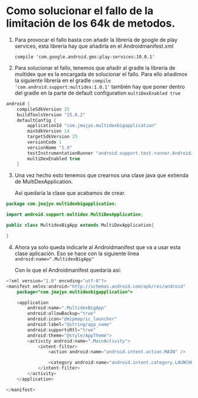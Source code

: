 # Como solucionar el fallo de la limitación de los 64k de metodos.

1. Para provocar el fallo basta con añadir la librería de google de play services, esta librería hay que añadirla en el
Androidmanifest.xml 

    `compile 'com.google.android.gms:play-services:10.0.1'`
1. Para solucionar el fallo, tenemos que añadir al gradle la librería de multidex que es la encargada de 
solucionar el fallo. Para ello añadimos la siguiente librería en el gradle  `compile 'com.android.support:multidex:1.0.1'` 
también hay que poner dentro del gradle en la parte de default configuration
`multiDexEnabled true`
```java
android {
    compileSdkVersion 25
    buildToolsVersion "25.0.2"
    defaultConfig {
        applicationId "com.jmajyo.multidexbigapplication"
        minSdkVersion 14
        targetSdkVersion 25
        versionCode 1
        versionName "1.0"
        testInstrumentationRunner "android.support.test.runner.AndroidJUnitRunner"
        multiDexEnabled true
    }
```
3. Una vez hecho esto tenemos que crearnos una clase java que extienda de MultiDexApplication.

    Así quedaría la clase que acabamos de crear.
```java
package com.jmajyo.multidexbigapplication;

import android.support.multidex.MultiDexApplication;

public class MultidexBigApp extends MultiDexApplication{

}
```

4. Ahora ya solo queda indicarle al Androidmanifest que va a usar esta clase aplicación. Eso se hace con 
la siguiente línea `android:name=".MultidexBigApp"` 

    Con lo que el Androidmanifest quedaría así:
```java
<?xml version="1.0" encoding="utf-8"?>
<manifest xmlns:android="http://schemas.android.com/apk/res/android"
    package="com.jmajyo.multidexbigapplication">

    <application
        android:name=".MultidexBigApp"
        android:allowBackup="true"
        android:icon="@mipmap/ic_launcher"
        android:label="@string/app_name"
        android:supportsRtl="true"
        android:theme="@style/AppTheme">
        <activity android:name=".MainActivity">
            <intent-filter>
                <action android:name="android.intent.action.MAIN" />

                <category android:name="android.intent.category.LAUNCHER" />
            </intent-filter>
        </activity>
    </application>

</manifest>
```
